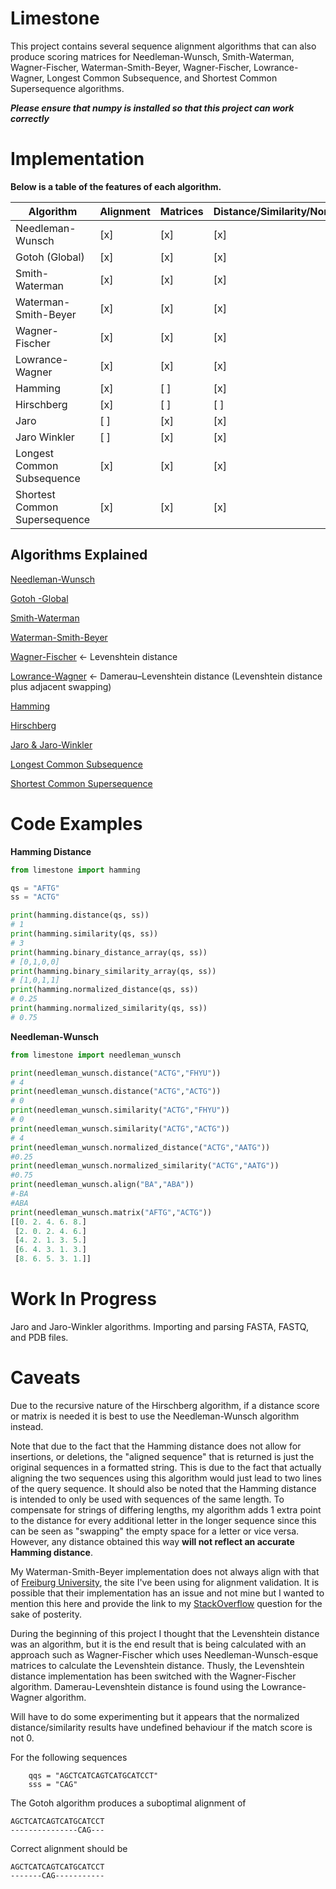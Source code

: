 # Limestone
This project contains several sequence alignment algorithms that can also produce scoring matrices for Needleman-Wunsch, Smith-Waterman, Wagner-Fischer, Waterman-Smith-Beyer, Wagner-Fischer, Lowrance-Wagner, Longest Common Subsequence, and Shortest Common Supersequence algorithms. 

***Please ensure that numpy is installed so that this project can work correctly***

# Implementation

**Below is a table of the features of each algorithm.**

| Algorithm                    | Alignment | Matrices | Distance/Similarity/Normalized |
| ------------------           | --------- | -------- | ------------------------------ |
|Needleman-Wunsch              |    [x]    |    [x]   |               [x]              |
|Gotoh (Global)                |    [x]    |    [x]   |               [x]              |
|Smith-Waterman                |    [x]    |    [x]   |               [x]              |
|Waterman-Smith-Beyer          |    [x]    |    [x]   |               [x]              |
|Wagner-Fischer                |    [x]    |    [x]   |               [x]              |
|Lowrance-Wagner               |    [x]    |    [x]   |               [x]              |
|Hamming                       |    [x]    |    [ ]   |               [x]              |
|Hirschberg                    |    [x]    |    [ ]   |               [ ]              |
|Jaro                          |    [ ]    |    [x]   |               [x]              |
|Jaro Winkler                  |    [ ]    |    [x]   |               [x]              |
|Longest Common Subsequence    |    [x]    |    [x]   |               [x]              |
|Shortest Common Supersequence |    [x]    |    [x]   |               [x]              |

## Algorithms Explained
[Needleman-Wunsch](https://en.wikipedia.org/wiki/Needleman%E2%80%93Wunsch_algorithm)

[Gotoh -Global](https://helios2.mi.parisdescartes.fr/~lomn/Cours/BI/Material/gap-penalty-gotoh.pdf)

[Smith-Waterman ](https://en.wikipedia.org/wiki/Smith%E2%80%93Waterman_algorithm)

[Waterman-Smith-Beyer](http://rna.informatik.uni-freiburg.de/Teaching/index.jsp?toolName=Waterman-Smith-Beyer)

[Wagner-Fischer](https://en.wikipedia.org/wiki/Wagner%E2%80%93Fischer_algorithm) <- Levenshtein distance

[Lowrance-Wagner](https://bmcbioinformatics.biomedcentral.com/articles/10.1186/s12859-019-2819-0) <- Damerau–Levenshtein distance (Levenshtein distance plus adjacent swapping)

[Hamming](https://en.wikipedia.org/wiki/Hamming_distance)

[Hirschberg](https://en.wikipedia.org/wiki/Hirschberg%27s_algorithm)

[Jaro & Jaro-Winkler](https://en.wikipedia.org/wiki/Jaro%E2%80%93Winkler_distance)

[Longest Common Subsequence](https://en.wikipedia.org/wiki/Longest_common_subsequence)

[Shortest Common Supersequence](https://en.wikipedia.org/wiki/Shortest_common_supersequence)

# Code Examples

**Hamming Distance**
```python
from limestone import hamming

qs = "AFTG"
ss = "ACTG"

print(hamming.distance(qs, ss))
# 1
print(hamming.similarity(qs, ss))
# 3
print(hamming.binary_distance_array(qs, ss))
# [0,1,0,0]
print(hamming.binary_similarity_array(qs, ss))
# [1,0,1,1]
print(hamming.normalized_distance(qs, ss))
# 0.25
print(hamming.normalized_similarity(qs, ss))
# 0.75
```

**Needleman-Wunsch**
```python
from limestone import needleman_wunsch

print(needleman_wunsch.distance("ACTG","FHYU"))
# 4
print(needleman_wunsch.distance("ACTG","ACTG"))
# 0
print(needleman_wunsch.similarity("ACTG","FHYU"))
# 0
print(needleman_wunsch.similarity("ACTG","ACTG"))
# 4
print(needleman_wunsch.normalized_distance("ACTG","AATG"))
#0.25
print(needleman_wunsch.normalized_similarity("ACTG","AATG"))
#0.75
print(needleman_wunsch.align("BA","ABA"))
#-BA
#ABA
print(needleman_wunsch.matrix("AFTG","ACTG"))
[[0. 2. 4. 6. 8.]
 [2. 0. 2. 4. 6.]
 [4. 2. 1. 3. 5.]
 [6. 4. 3. 1. 3.]
 [8. 6. 5. 3. 1.]]
 ```

# Work In Progress

Jaro and Jaro-Winkler algorithms.
Importing and parsing FASTA, FASTQ, and PDB files.

# Caveats

Due to the recursive nature of the Hirschberg algorithm, if a distance score or matrix is needed it is best to use the Needleman-Wunsch algorithm instead.

Note that due to the fact that the Hamming distance does not allow for insertions, or deletions, the "aligned sequence" that is returned is just the original sequences in a formatted string. 
This is due to the fact that actually aligning the two sequences using this algorithm would just lead to two lines of the query sequence. 
It should also be noted that the Hamming distance is intended to only be used with sequences of the same length. 
To compensate for strings of differing lengths, my algorithm adds 1 extra point to the distance for every additional letter in the longer sequence since this can be seen as "swapping" the empty space for a letter or vice versa. However, any distance obtained this way **will not reflect an accurate Hamming distance**.

My Waterman-Smith-Beyer implementation does not always align with that of [Freiburg University](http://rna.informatik.uni-freiburg.de/Teaching/index.jsp?toolName=Waterman-Smith-Beyer), the site I've been using for alignment validation.
It is possible that their implementation has an issue and not mine but I wanted to mention this here and provide the link to my [StackOverflow](https://bioinformatics.stackexchange.com/questions/22683/waterman-smith-beyer-implementation-in-python) question for the sake of posterity.

During the beginning of this project I thought that the Levenshtein distance was an algorithm, but it is the end result that is being calculated with an approach such as Wagner-Fischer which uses Needleman-Wunsch-esque matrices to calculate the Levenshtein distance.
Thusly, the Levenshtein distance implementation has been switched with the Wagner-Fischer algorithm.
Damerau-Levenshtein distance is found using the Lowrance-Wagner algorithm.

Will have to do some experimenting but it appears that the normalized distance/similarity results have undefined behaviour if the match score is not 0.

For the following sequences
```
    qqs = "AGCTCATCAGTCATGCATCCT"
    sss = "CAG"
```
The Gotoh algorithm produces a suboptimal alignment of 
```
AGCTCATCAGTCATGCATCCT
---------------CAG---
```
Correct alignment should be
```
AGCTCATCAGTCATGCATCCT
-------CAG-----------
```

